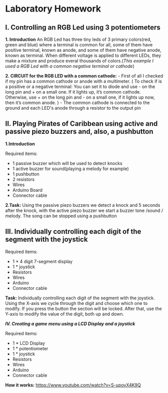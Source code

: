 # Laboratory Homework
              
## I. Controlling an RGB Led using 3 potentiometers

**1. Introduction**
  An RGB Led has three tiny leds of 3 primary colors(red, green and blue) where a terminal is common for all, some of them have positive terminal, known as anode, and some of them have negative anode, known as terminal. When different voltage is applied to different LEDs, they make a mixture and produce everal thousands of colors.(*This example I used a RGB Led with  a common negative terminal or cathode*)
  
**2. CIRCUIT for the RGB LED with a common cathode:**
    - First of all I checked if my pin has a common cathode or anode with a multimeter. ( To check if is a positive or a negative terminal: 
 You can set it to diode and use - on the long pin and + on a small one. If it lights up, it’s common cathode. Otherwise, use + on the long pin and - on a small one, if it lights up now, then it’s common anode. )
    - The common cathode is connected to the ground and each LED's anode through a resistor to the output pin
    
## II. Playing Pirates of Caribbean using active and passive piezo buzzers and, also, a pushbutton

**1.Introduction**<br>

Required items:
- 1 passive buzzer which will be used to detect knocks
- 1 active buzzer for sound(playing a melody for example)
- 1 pushbutton
- 2 resistors
- Wires
- Arduino Board
- Connector cable
    
**2.Task:**
Using the passive piezo buzzers we detect a knock and 5 seconds after the knock, with the active piezo buzzer we start a buzzer tone /sound / melody. The song can be stopped using a pushbutton


## III. Individually controlling each digit of the segment with the joystick

Required items:
- 1 * 4 digit 7-segment display
- 1 * joystick
- Resistors
- Wires
- Arduino
- Connector cable

**Task:**
Individually controlling each digit of the segment with the joystick. Using the X-axis we cycle through the digit and choose which one to modify. If you press the button the section will be locked. After that, use the Y-axis to modify the value of the digit, both up and down. <br>


***IV. Creating a game menu using a LCD Display and a joystick***

Required items:
- 1 * LCD Display
- 1 * potentiometer
- 1 * joystick
- Resistors
- Wires
- Arduino
- Connector cable

**How it works:**
https://www.youtube.com/watch?v=S-upovX4K9Q
